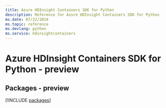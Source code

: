 ```yaml
---
title: Azure HDInsight Containers SDK for Python
description: Reference for Azure HDInsight Containers SDK for Python
ms.date: 07/22/2024
ms.topic: reference
ms.devlang: python
ms.service: hdinsightcontainers
---
```

# Azure HDInsight Containers SDK for Python - preview
## Packages - preview
[!INCLUDE [packages](hdinsight-containers-index.md)]